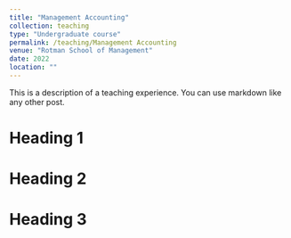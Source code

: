 ```yaml
---
title: "Management Accounting"
collection: teaching
type: "Undergraduate course"
permalink: /teaching/Management Accounting
venue: "Rotman School of Management"
date: 2022
location: ""
---
```


This is a description of a teaching experience. You can use markdown like any other post.

Heading 1
======

Heading 2
======

Heading 3
======
